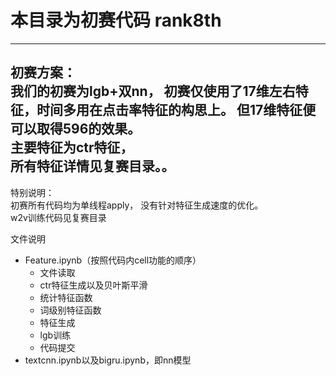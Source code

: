 # 本目录为初赛代码 rank8th
---
初赛方案：  
我们的初赛为lgb+双nn，
初赛仅使用了17维左右特征，时间多用在点击率特征的构思上。 但17维特征便可以取得596的效果。  
主要特征为ctr特征，  
所有特征详情见复赛目录。。  
---
特别说明：  
初赛所有代码均为单线程apply，
没有针对特征生成速度的优化。  
w2v训练代码见复赛目录  

文件说明
* Feature.ipynb（按照代码内cell功能的顺序）   
   * 文件读取
   * ctr特征生成以及贝叶斯平滑
   * 统计特征函数
   * 词级别特征函数
   * 特征生成
   * lgb训练
   * 代码提交
* textcnn.ipynb以及bigru.ipynb，即nn模型

